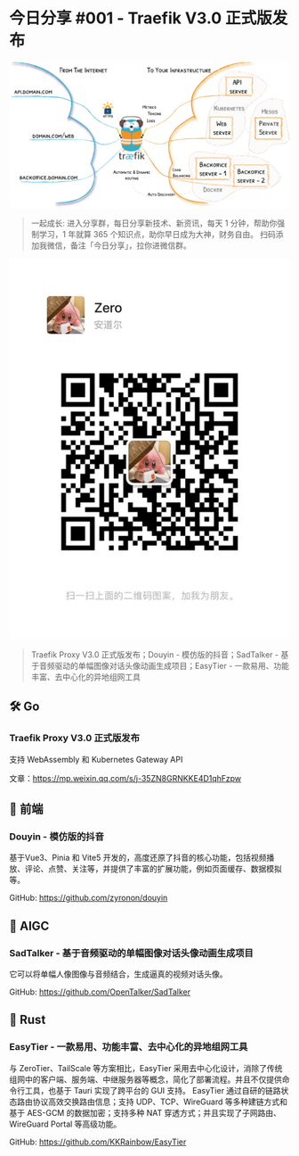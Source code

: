 # 今日分享 #001 - Traefik V3.0 正式版发布

![](./images/2024.05.02_traefik-architecture.png)

> 一起成长: 进入分享群，每日分享新技术、新资讯，每天 1 分钟，帮助你强制学习，1 年就算 365 个知识点，助你早日成为大神，财务自由。
扫码添加我微信，备注「今日分享」，拉你进微信群。

![](./images/WeChat-QRCode.png)

> Traefik Proxy V3.0 正式版发布；Douyin - 模仿版的抖音；SadTalker - 基于音频驱动的单幅图像对话头像动画生成项目；EasyTier - 一款易用、功能丰富、去中心化的异地组网工具

## 🛠 Go

### Traefik Proxy V3.0 正式版发布

支持 WebAssembly 和 Kubernetes Gateway API

文章：https://mp.weixin.qq.com/s/j-35ZN8GRNKKE4D1qhFzpw

## 📘 前端

### Douyin - 模仿版的抖音

基于Vue3、Pinia 和 Vite5 开发的，高度还原了抖音的核心功能，包括视频播放、评论、点赞、关注等，并提供了丰富的扩展功能，例如页面缓存、数据模拟等。

GitHub: https://github.com/zyronon/douyin

## 🤖 AIGC

### SadTalker - 基于音频驱动的单幅图像对话头像动画生成项目

它可以将单幅人像图像与音频结合，生成逼真的视频对话头像。

GitHub: https://github.com/OpenTalker/SadTalker


## 🦀 Rust

### EasyTier - 一款易用、功能丰富、去中心化的异地组网工具

与 ZeroTier、TailScale 等方案相比，EasyTier 采用去中心化设计，消除了传统组网中的客户端、服务端、中继服务器等概念，简化了部署流程。并且不仅提供命令行工具，也基于 Tauri 实现了跨平台的 GUI 支持。
EasyTier 通过自研的链路状态路由协议高效交换路由信息；支持 UDP、TCP、WireGuard 等多种建链方式和基于 AES-GCM 的数据加密；支持多种 NAT 穿透方式；并且实现了子网路由、WireGuard Portal 等高级功能。

GitHub: https://github.com/KKRainbow/EasyTier
